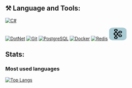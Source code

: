 ## ⚒️ Language and Tools:

<p align="left">
<a href="" target="_blank" rel="noreferrer"><img src="https://github.com/dheereshagrwal/colored-icons/blob/master/public/logos/csharp/csharp.svg" width="40" height="40" alt="C#" /></a>

<a href="" target="_blank" rel="noreferrer"><img src="https://github.com/dotnet/brand/blob/main/logo/dotnet-logo.svg" width="40" height="40" alt="DotNet" /></a>
<a href="" target="_blank" rel="noreferrer"><img src="https://github.com/dheereshagrwal/colored-icons/blob/master/public/logos/git/git.svg" width="40" height="40" alt="Git" /></a>
<a href="" target="_blank" rel="noreferrer"><img src="https://github.com/dheereshagrwal/colored-icons/blob/master/public/logos/postgresql/postgresql.svg" width="40" height="40" alt="PostgreSQL" /></a>
<a href="" target="_blank" rel="noteferrer"><img src="https://raw.githubusercontent.com/dheereshagrwal/colored-icons/master/public/logos/docker/docker.webp" width=55 height=40 alt="Docker"/></a>
<a href="" target="_blank" rel="noteferrer"><img src="https://github.com/dheereshagrwal/colored-icons/blob/master/public/logos/redis/redis.svg" width=55 height=40 alt="Redis"/></a>
<a href="" target="_blank" rel="noteferrer"><img src="https://github.com/tandpfun/skill-icons/blob/main/icons/Kafka.svg" width=55 height=40 alt="Kafka"/></a>
</p>

## Stats:
### Most used languages
[![Top Langs](https://github-readme-stats.vercel.app/api/top-langs/?username=ri4flaice&layout=donut-vertical&theme=transparent)](https://github.com/anuraghazra/github-readme-stats)
